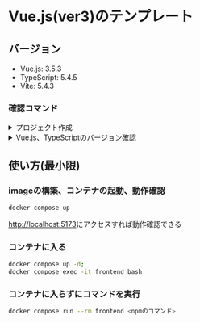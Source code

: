 # Vue.js(ver3)のテンプレート

## バージョン

- Vue.js: 3.5.3
- TypeScript: 5.4.5
- Vite: 5.4.3

### 確認コマンド

<details>
<summary>プロジェクト作成</summary>

```bash
docker compose run --rm frontend npm create vue@latest
# Need to install the following packages:
# create-vue@3.10.4
# Ok to proceed? (y) y
# 
# 
# > npx
# > create-vue
# 
# 
# Vue.js - The Progressive JavaScript Framework
# 
# ✔ Project name: … frontend
# ✔ Add TypeScript? … Yes
# ✔ Add JSX Support? … No
# ✔ Add Vue Router for Single Page Application development? … No
# ✔ Add Pinia for state management? … No
# ✔ Add Vitest for Unit Testing? … No
# ✔ Add an End-to-End Testing Solution? › No
# ✔ Add ESLint for code quality? … Yes
# ✔ Add Prettier for code formatting? … Yes
# ✔ Add Vue DevTools 7 extension for debugging? (experimental) … No
# 
# Scaffolding project in /app/frontend...
# 
# Done. Now run:
# 
#   cd front
#   npm install
#   npm run format
#   npm run dev
# 
# npm notice
# npm notice New patch version of npm available! 10.8.2 -> 10.8.3
# npm notice Changelog: https://github.com/npm/cli/releases/tag/v10.8.3
# npm notice To update run: npm install -g npm@10.8.3
# npm notice
```

</details>
<details>
<summary>Vue.js、TypeScriptのバージョン確認</summary>

```bash
# Vue.js
docker compose run --rm frontend npm list vue
# frontend@0.0.0 /app/frontend
# +-- @vitejs/plugin-vue@5.1.3
# | `-- vue@3.5.3 deduped
# `-- vue@3.5.3
#   `-- @vue/server-renderer@3.5.3
#     `-- vue@3.5.3 deduped

# TypeScript
docker compose run --rm frontend npm list typescript
# frontend@0.0.0 /app/frontend
# +-- @vue/eslint-config-typescript@13.0.0
# | +-- @typescript-eslint/eslint-plugin@7.18.0
# | | `-- ts-api-utils@1.3.0
# | |   `-- typescript@5.4.5 deduped
# | `-- typescript@5.4.5 deduped
# +-- typescript@5.4.5
# +-- vue-tsc@2.1.6
# | +-- @vue/language-core@2.1.6
# | | `-- typescript@5.4.5 deduped
# | `-- typescript@5.4.5 deduped
# `-- vue@3.5.3
#   `-- typescript@5.4.5 deduped
```

</details>

## 使い方(最小限)

### imageの構築、コンテナの起動、動作確認

```bash
docker compose up
```

<http://localhost:5173>にアクセスすれば動作確認できる

### コンテナに入る

```bash
docker compose up -d;
docker compose exec -it frontend bash
```

### コンテナに入らずにコマンドを実行

```bash
docker compose run --rm frontend <npmのコマンド>
```
